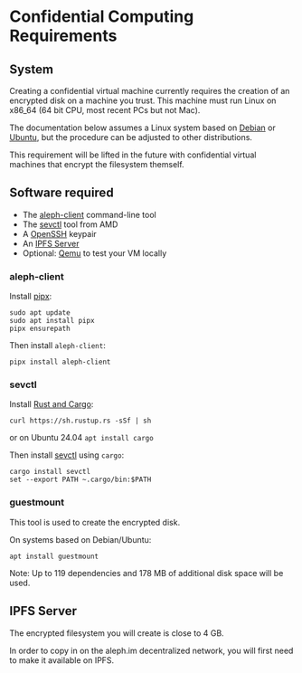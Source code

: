 # Confidential Computing Requirements

## System

Creating a confidential virtual machine currently requires the creation of an encrypted disk on a machine you trust. This machine must run Linux on x86_64 (64 bit CPU, most recent PCs but not Mac).

The documentation below assumes a Linux system based on [Debian](https://www.debian.org/) or [Ubuntu](https://ubuntu.com/), but the procedure can be adjusted to other distributions. 

This requirement will be lifted in the future with confidential virtual machines that encrypt the filesystem themself.

## Software required

 * The [aleph-client](https://github.com/aleph-im/aleph-client/) command-line tool
 * The [sevctl](https://github.com/virtee/sevctl) tool from AMD
 * A [OpenSSH](https://www.openssh.com/) keypair
 * An [IPFS Server](https://github.com/ipfs/kubo)
 * Optional: [Qemu](https://www.qemu.org/) to test your VM locally

### aleph-client

Install [pipx](https://github.com/pypa/pipx?tab=readme-ov-file#on-linux):
```shell
sudo apt update
sudo apt install pipx
pipx ensurepath
```

Then install `aleph-client`: 
```shell
pipx install aleph-client
```

### sevctl

Install [Rust and Cargo](https://doc.rust-lang.org/cargo/getting-started/installation.html):
```shell
curl https://sh.rustup.rs -sSf | sh
```

or on Ubuntu 24.04 `apt install cargo`

Then install [sevctl](https://github.com/virtee/sevctl) using `cargo`:
```shell
cargo install sevctl
set --export PATH ~.cargo/bin:$PATH
```

### guestmount

This tool is used to create the encrypted disk.

On systems based on Debian/Ubuntu:

```shell
apt install guestmount
```

Note: Up to 119 dependencies and 178 MB of additional disk space will be used.

## IPFS Server

The encrypted filesystem you will create is close to 4 GB.

In order to copy in on the aleph.im decentralized network, you will first
need to make it available on IPFS.
